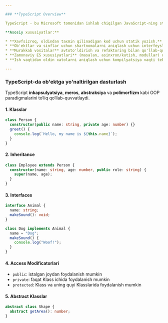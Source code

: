 ```yaml
---

### **TypeScript Overview**

TypeScript - bu Microsoft tomonidan ishlab chiqilgan JavaScript-ning statik tarzda yozilgan super to'plami. U ixtiyoriy turlarni, interfeyslarni va zamonaviy ECMAScript xususiyatlarini qo'shib, toza, o'qilishi mumkin bo'lgan JavaScript-ni kompilyatsiya qiladi.

**Asosiy xususiyatlar:**

* **Xavfsizroq, oldindan taxmin qilinadigan kod uchun statik yozish.**
* **Ob'ektlar va sinflar uchun shartnomalarni aniqlash uchun interfeyslar.**
* **Murakkab vositalar** avtoto'ldirish va refaktoring bilan qo'llab-quvvatlanadi.
* **Zamonaviy ES xususiyatlari** (masalan, asinxron/kutish, modullar) orqaga qarab muvofiqligi bilan.
* **Ish vaqtidan oldin xatolarni aniqlash uchun kompilyatsiya vaqti tekshiruvlari.**

---
```


### **TypeScript-da ob'ektga yo'naltirilgan dasturlash**

TypeScript **inkapsulyatsiya**, **meros**, **abstraksiya** va **polimorfizm** kabi OOP paradigmalarini to‘liq qo‘llab-quvvatlaydi.

#### 1. **Klasslar**

```ts
class Person {
  constructor(public name: string, private age: number) {}
  greet() {
    console.log(`Hello, my name is ${this.name}`);
  }
}
```

#### 2. **Inheritance**

```ts
class Employee extends Person {
  constructor(name: string, age: number, public role: string) {
    super(name, age);
  }
}
```

#### 3. **Interfaces**

```ts
interface Animal {
  name: string;
  makeSound(): void;
}

class Dog implements Animal {
  name = "Dog";
  makeSound() {
    console.log("Woof!");
  }
}
```

#### 4. **Access Modificatorlari**

* `public`: istalgan joydan foydalanish mumkin
* `private`: faqat Klass ichida foydalanish mumkin
* `protected`: Klass va uning quyi Klasslarida foydalanish mumkin

#### 5. **Abstract Klasslar**

```ts
abstract class Shape {
  abstract getArea(): number;
}
```